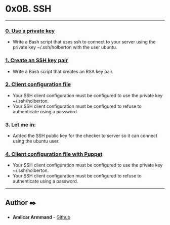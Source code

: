 # 0x0B. SSH

---

### [0. Use a private key](./0-use_a_private_key)
* Write a Bash script that uses ssh to connect to your server using the private key ~/.ssh/holberton with the user ubuntu.


### [1. Create an SSH key pair](./1-create_ssh_key_pair)
* Write a Bash script that creates an RSA key pair.


### [2. Client configuration file](./2-ssh_config)
* Your SSH client configuration must be configured to use the private key ~/.ssh/holberton.
* Your SSH client configuration must be configured to refuse to authenticate using a password.


### 3. Let me in:
* Added the SSH public key for the checker to server so it can connect using the ubuntu user.


### [4. Client configuration file with Puppet](./100-puppet_ssh_config.pp)
* Your SSH client configuration must be configured to use the private key ~/.ssh/holberton.
* Your SSH client configuration must be configured to refuse to authenticate using a password.

---

## Author :black_nib:
* **Amilcar Armmand** - [Github](https://github.com/AmilcarArmmand)
